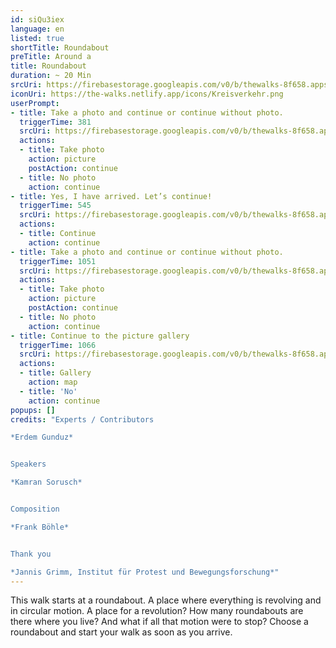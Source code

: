 ```yaml
---
id: siQu3iex
language: en
listed: true
shortTitle: Roundabout
preTitle: Around a
title: Roundabout
duration: ~ 20 Min
srcUri: https://firebasestorage.googleapis.com/v0/b/thewalks-8f658.appspot.com/o/mp3%2Fv0%2Fen_siQu3iex%2Fen_siQu3iex.mp3?alt=media&token=257bd656-0a3f-4cc9-a787-ebee8f139a41
iconUri: https://the-walks.netlify.app/icons/Kreisverkehr.png
userPrompt:
- title: Take a photo and continue or continue without photo.
  triggerTime: 381
  srcUri: https://firebasestorage.googleapis.com/v0/b/thewalks-8f658.appspot.com/o/mp3%2Fv0%2Fde_siQu3iex%2Fde_siQu3iex_loop_1.mp3?alt=media&token=b61e87ce-8b2a-4487-9228-48aea41ef080
  actions:
  - title: Take photo
    action: picture
    postAction: continue
  - title: No photo
    action: continue
- title: Yes, I have arrived. Let’s continue!
  triggerTime: 545
  srcUri: https://firebasestorage.googleapis.com/v0/b/thewalks-8f658.appspot.com/o/mp3%2Fv0%2Fde_siQu3iex%2Fde_siQu3iex_loop_2.mp3?alt=media&token=526b31b3-a79b-471e-8211-1135f7bf2ed2
  actions:
  - title: Continue
    action: continue
- title: Take a photo and continue or continue without photo.
  triggerTime: 1051
  srcUri: https://firebasestorage.googleapis.com/v0/b/thewalks-8f658.appspot.com/o/mp3%2Fv0%2Fde_siQu3iex%2Fde_siQu3iex_loop_3.mp3?alt=media&token=50af56ea-017f-4069-b055-350c10ac56aa
  actions:
  - title: Take photo
    action: picture
    postAction: continue
  - title: No photo
    action: continue
- title: Continue to the picture gallery
  triggerTime: 1066
  srcUri: https://firebasestorage.googleapis.com/v0/b/thewalks-8f658.appspot.com/o/static%2Fmedias%2Fmulti_Zeubeel8_loop.mp3?alt=media&token=88349085-3303-48b9-bdc6-fd7b09519a26
  actions:
  - title: Gallery
    action: map
  - title: 'No'
    action: continue
popups: []
credits: "Experts / Contributors

*Erdem Gunduz*


Speakers

*Kamran Sorusch*


Composition

*Frank Böhle*


Thank you

*Jannis Grimm, Institut für Protest und Bewegungsforschung*"
---
```

This walk starts at a roundabout. A place where everything is revolving and in circular motion. A place for a revolution? How many roundabouts are there where you live? And what if all that motion were to stop? Choose a roundabout and start your walk as soon as you arrive.
